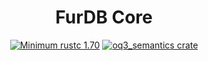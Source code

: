<div align="center">
  <h1>FurDB Core</h1>
  
  [![Minimum rustc 1.70](https://img.shields.io/badge/rustc-1.70+-blue.svg)](https://rust-lang.github.io/rfcs/2495-min-rust-version.html)
  [![oq3_semantics crate](https://img.shields.io/crates/v/furdb_core.svg)](https://crates.io/crates/furdb_core)
</div>
